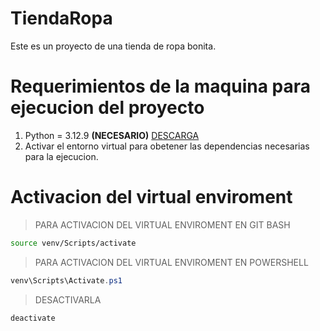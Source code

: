 # TiendaRopa
Este es un proyecto de una tienda de ropa bonita.

# Requerimientos de la maquina para ejecucion del proyecto

1. Python = 3.12.9 **(NECESARIO)** [DESCARGA](https://www.python.org/ftp/python/3.12.9/python-3.12.9-amd64.exe)
2. Activar el entorno virtual para obetener las dependencias necesarias para la ejecucion.

# Activacion del virtual enviroment

> PARA ACTIVACION DEL VIRTUAL ENVIROMENT EN GIT BASH

```bash
source venv/Scripts/activate
```

> PARA ACTIVACION DEL VIRTUAL ENVIROMENT EN POWERSHELL

```powershell
venv\Scripts\Activate.ps1
```

> DESACTIVARLA

```bash
deactivate
```
